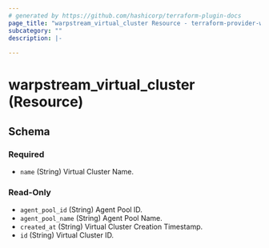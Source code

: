 ```yaml
---
# generated by https://github.com/hashicorp/terraform-plugin-docs
page_title: "warpstream_virtual_cluster Resource - terraform-provider-warpstream"
subcategory: ""
description: |-
  
---
```


# warpstream_virtual_cluster (Resource)





<!-- schema generated by tfplugindocs -->
## Schema

### Required

- `name` (String) Virtual Cluster Name.

### Read-Only

- `agent_pool_id` (String) Agent Pool ID.
- `agent_pool_name` (String) Agent Pool Name.
- `created_at` (String) Virtual Cluster Creation Timestamp.
- `id` (String) Virtual Cluster ID.
